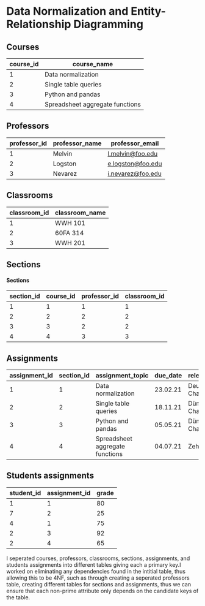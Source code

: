 # Data Normalization and Entity-Relationship Diagramming

## Courses
| course_id | course_name                     |
|-----------|----------------------------------|
| 1         | Data normalization              |
| 2         | Single table queries            |
| 3         | Python and pandas               |
| 4         | Spreadsheet aggregate functions |

## Professors
| professor_id | professor_name | professor_email   |
|--------------|----------------|-------------------|
| 1            | Melvin         | l.melvin@foo.edu  |
| 2            | Logston        | e.logston@foo.edu |
| 3            | Nevarez        | i.nevarez@foo.edu |

## Classrooms
| classroom_id | classroom_name |
|--------------|----------------|
| 1            | WWH 101        |
| 2            | 60FA 314       |
| 3            | WWH 201        |

## Sections
#### Sections

| section_id | course_id | professor_id | classroom_id |
|------------|-----------|--------------|--------------|
| 1          | 1         | 1            | 1            |
| 2          | 2         | 2            | 2            |
| 3          | 3         | 2            | 2            |
| 4          | 4         | 3            | 3            |

## Assignments
| assignment_id | section_id | assignment_topic                | due_date | relevant_reading    |
|---------------|------------|----------------------------------|----------|---------------------|
| 1             | 1          | Data normalization              | 23.02.21 | Deumlich Chapter 3  |
| 2             | 2          | Single table queries            | 18.11.21 | Dümmlers Chapter 11 |
| 3             | 3          | Python and pandas               | 05.05.21 | Dümmlers Chapter 14 |
| 4             | 4          | Spreadsheet aggregate functions | 04.07.21 | Zehnder Page 87     |

## Students assignments

| student_id | assignment_id | grade |
|------------|---------------|-------|
| 1          | 1             | 80    |
| 7          | 2             | 25    |
| 4          | 1             | 75    |
| 2          | 3             | 92    |
| 2          | 4             | 65    |


I seperated courses, professors, classrooms, sections, assignments, and students assignments into different tables giving each a primary key.I worked on eliminating any dependencies found in the intitial table, thus allowing this to be 4NF, such as through creating a seperated professors table, creating different tables for sections and assignments, thus we can ensure that each non-prime attribute only depends on the candidate keys of the table.
